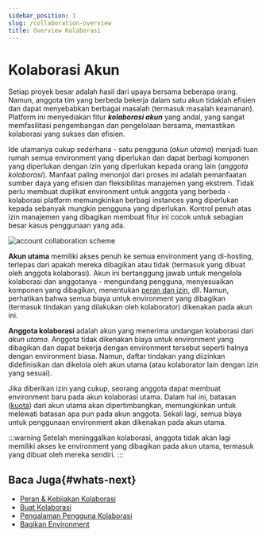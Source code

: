 ```yaml
---
sidebar_position: 1
slug: /collaboration-overview
title: Overview Kolaborasi
---
```


# Kolaborasi Akun

Setiap proyek besar adalah hasil dari upaya bersama beberapa orang. Namun, anggota tim yang berbeda bekerja dalam satu akun tidaklah efisien dan dapat menyebabkan berbagai masalah (termasuk masalah keamanan). Platform ini menyediakan fitur _**kolaborasi akun**_ yang andal, yang sangat memfasilitasi pengembangan dan pengelolaan bersama, memastikan kolaborasi yang sukses dan efisien.

Ide utamanya cukup sederhana - satu pengguna (_akun utama_) menjadi tuan rumah semua environment yang diperlukan dan dapat berbagi komponen yang diperlukan dengan izin yang diperlukan kepada orang lain (_anggota kolaborasi_). Manfaat paling menonjol dari proses ini adalah pemanfaatan sumber daya yang efisien dan fleksibilitas manajemen yang ekstrem. Tidak perlu membuat duplikat environment untuk anggota yang berbeda - kolaborasi platform memungkinkan berbagi instances yang diperlukan kepada sebanyak mungkin pengguna yang diperlukan. Kontrol penuh atas izin manajemen yang dibagikan membuat fitur ini cocok untuk sebagian besar kasus penggunaan yang ada.

![account collaboration scheme](#)

**Akun utama** memiliki akses penuh ke semua environment yang di-hosting, terlepas dari apakah mereka dibagikan atau tidak (termasuk yang dibuat oleh anggota kolaborasi). Akun ini bertanggung jawab untuk mengelola kolaborasi dan anggotanya - mengundang pengguna, menyesuaikan komponen yang dibagikan, menentukan [peran dan izin](https://docs.dewacloud.com/docs/collaboration-roles-policies/), dll. Namun, perhatikan bahwa semua biaya untuk environment yang dibagikan (termasuk tindakan yang dilakukan oleh kolaborator) dikenakan pada akun ini.

**Anggota kolaborasi** adalah akun yang menerima undangan kolaborasi dari _akun utama_. Anggota tidak dikenakan biaya untuk environment yang dibagikan dan dapat bekerja dengan environment tersebut seperti halnya dengan environment biasa. Namun, daftar tindakan yang diizinkan didefinisikan dan dikelola oleh akun utama (atau kolaborator lain dengan izin yang sesuai).

Jika diberikan izin yang cukup, seorang anggota dapat membuat environment baru pada akun kolaborasi utama. Dalam hal ini, batasan ([kuota](https://docs.dewacloud.com/docs/quotas-system/)) dari akun utama akan dipertimbangkan, memungkinkan untuk melewati batasan apa pun pada akun anggota. Sekali lagi, semua biaya untuk penggunaan environment akan dikenakan pada akun utama.

:::warning
Setelah meninggalkan kolaborasi, anggota tidak akan lagi memiliki akses ke environment yang dibagikan pada akun utama, termasuk yang dibuat oleh mereka sendiri.
:::

## Baca Juga{#whats-next}

* [Peran & Kebijakan Kolaborasi](https://docs.dewacloud.com/docs/collaboration-roles-policies/)
* [Buat Kolaborasi](https://docs.dewacloud.com/docs/collaboration-create/)
* [Pengalaman Pengguna Kolaborasi](https://docs.dewacloud.com/docs/collaboration-user-experience/)
* [Bagikan Environment](https://docs.dewacloud.com/docs/share-environment/)